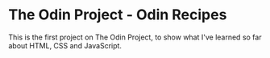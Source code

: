 # The Odin Project - Odin Recipes

This is the first project on The Odin Project, to show what I've learned so far about HTML, CSS and JavaScript.
